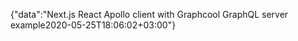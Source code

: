 {"data":"Next.js React Apollo client with Graphcool GraphQL server example2020-05-25T18:06:02+03:00"}
